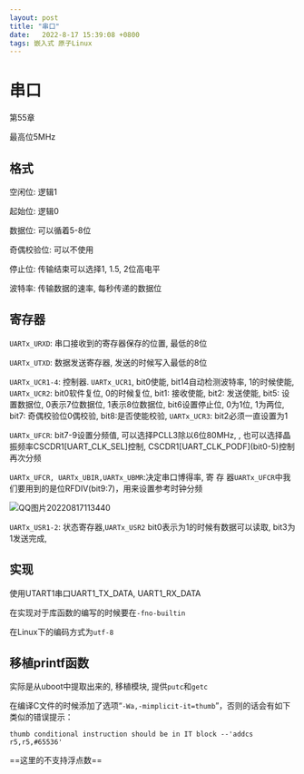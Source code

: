 ```yaml
---
layout: post
title: "串口" 
date:   2022-8-17 15:39:08 +0800
tags: 嵌入式 原子Linux
---
```


# 串口

第55章

最高位5MHz

## 格式

空闲位: 逻辑1

起始位: 逻辑0

数据位: 可以循着5-8位

奇偶校验位: 可以不使用

停止位: 传输结束可以选择1, 1.5, 2位高电平

波特率: 传输数据的速率, 每秒传递的数据位

## 寄存器

`UARTx_URXD`: 串口接收到的寄存器保存的位置, 最低的8位

`UARTx_UTXD`: 数据发送寄存器, 发送的时候写入最低的8位

`UARTx_UCR1-4`: 控制器. `UARTx_UCR1`, bit0使能, bit14自动检测波特率, 1的时候使能, `UARTx_UCR2`: bit0软件复位, 0的时候复位, bit1: 接收使能, bit2: 发送使能, bit5: 设置数据位, 0表示7位数据位, 1表示8位数据位, bit6设置停止位, 0为1位, 1为两位, bit7: 奇偶校验位0偶校验, bit8:是否使能校验, `UARTx_UCR3`: bit2必须一直设置为1

`UARTx_UFCR`: bit7-9设置分频值, 可以选择PCLL3除以6位80MHz, , 也可以选择晶振频率CSCDR1[UART_CLK_SEL]控制, CSCDR1\[UART_CLK_PODF](bit0-5)控制再次分频

`UARTx_UFCR, UARTx_UBIR,UARTx_UBMR`:决定串口博得率, 寄 存 器`UARTx_UFCR`中我们要用到的是位RFDIV(bit9:7)，用来设置参考时钟分频

![QQ图片20220817113440](https://blog-1308522872.cos.ap-beijing.myqcloud.com/jhy/202212312359746.png)

`UARTx_USR1-2`: 状态寄存器,`UARTx_USR2` bit0表示为1的时候有数据可以读取, bit3为1发送完成, 

## 实现

使用UTART1串口UART1_TX_DATA, UART1_RX_DATA

在实现对于库函数的编写的时候要在`-fno-builtin`

在Linux下的编码方式为`utf-8`

## 移植printf函数

实际是从uboot中提取出来的, 移植模块, 提供`putc`和`getc`

在编译C文件的时候添加了选项“`-Wa,-mimplicit-it=thumb`”，否则的话会有如下类似的错误提示：

```
thumb conditional instruction should be in IT block --'addcs r5,r5,#65536'
```

==这里的不支持浮点数==

































